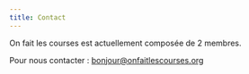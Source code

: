 ```yaml
---
title: Contact
---
```

On fait les courses est actuellement composée de 2 membres.

Pour nous contacter : [bonjour@onfaitlescourses.org](mailto:bonjour@onfaitlescourses.org)